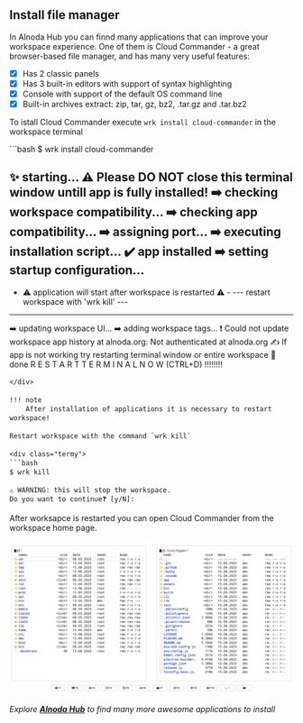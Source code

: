 
<p align="center">
  <img src="../img/file-manager.svg" alt="" width="300">
</p>

## Install file manager

In Alnoda Hub you can finnd many applications that can improve your workspace experience. One of them is Cloud Commander - 
a great browser-based file manager, and has many very useful features:

- [x] Has 2 classic panels
- [x] Has 3 built-in editors with support of syntax highlighting
- [x] Console with support of the default OS command line
- [x] Built-in archives extract: zip, tar, gz, bz2, .tar.gz and .tar.bz2

To istall Cloud Commander execute `wrk install cloud-commander` in the workspace terminal

<div class="termy">
```bash
$ wrk install cloud-commander

✨ starting...
⚠️ Please DO NOT close this terminal window untill app is fully installed!
➡️ checking workspace compatibility...
➡️ checking app compatibility...
➡️ assigning port...
➡️ executing installation script...
✔️ app installed
➡️ setting startup configuration...
-------------------------------------------------------------
- ⚠️ application will start after workspace is restarted ⚠️  -
---       restart workspace with    'wrk kill'             ---
-------------------------------------------------------------
➡️ updating workspace UI...
➡️ adding workspace tags...
❗ Could not update workspace app history at alnoda.org: Not authenticated at alnoda.org
✍️ If app is not working try restarting terminal window or entire workspace
🚀 done
R E S T A R T    T E R M I N A L    N O W   (CTRL+D) !!!!!!!!
```
</div> 

!!! note
    After installation of applications it is necessary to restart workspace!

Restart workspace with the command `wrk kill`

<div class="termy">
```bash
$ wrk kill   

⚠️ WARNING: this will stop the workspace.
Do you want to continue❓ [y/N]: 
```
</div> 

After worksapce is restarted you can open Cloud Commander from the workspace home page.

![cloud-commander](img/cloud-commander.jpg)

*Explore [__Alnoda Hub__](https://alnoda.org) to find many more awesome applications to install*

<a href="/get-started/install-desktop/">
    <div id="lottieContainer" style="display: flex; justify-content: flex-end;">
        <div id="lottieAnimation" style="width: 4rem; text-color: #E77260;"></div>
    </div>
</a>
<script src="https://cdnjs.cloudflare.com/ajax/libs/lottie-web/5.8.0/lottie.min.js"></script>
<script>
    var animation = bodymovin.loadAnimation({
      container: document.getElementById('lottieAnimation'),
      renderer: 'svg',
      loop: true,
      autoplay: true,
      path: '../img/arrow-circle-right.json' 
    });
</script>